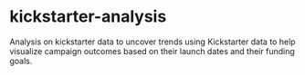 # kickstarter-analysis
Analysis on kickstarter data to uncover trends using Kickstarter data to help visualize campaign outcomes based on their launch dates and their funding goals.
